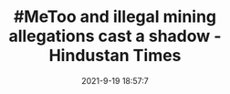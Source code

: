 ---
"title": "#MeToo and illegal mining allegations cast a shadow - Hindustan Times"
"date": "2021-9-19 18:57:7"
"feed_name": "GOOGLENEWSMINING"
"feed_website": "https://news.google.com/search?q=mining%2Bincident&hl=en-US&gl=US&ceid=US:en"
"feed_rss": "https://news.google.com/rss/search?q=mining%2Bincident&hl=en-US&gl=US&ceid=US:en"
"link": "https://www.hindustantimes.com/india-news/metoo-and-illegal-mining-allegations-cast-a-shadow-101632077827812.html"
"file": "_posts/2021-1-1-2a8c720bf34fa24c4f6cdcd65be20b56b94f0d59.md"
"accident": "0"
"drilling": "0"
"dead": "0"
"injured": "0"
---